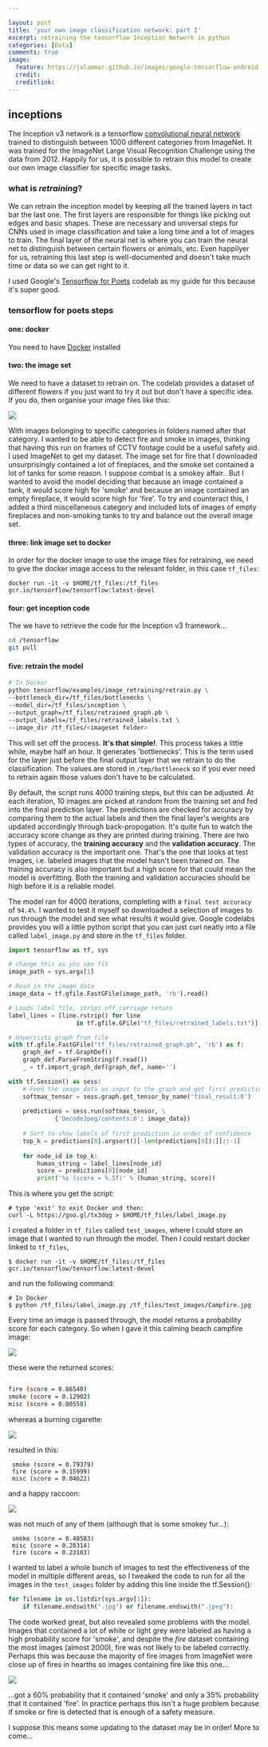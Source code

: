 ```yaml
---

layout: post
title: 'your own image classification network: part I'
excerpt: retraining the tensorflow Inception Network in python
categories: [Data]
comments: true
image:
  feature: https://jalammar.github.io/images/google-tensorflow-android.jpg
  credit: 
  creditlink:
---
```


## inceptions
The Inception v3 network is a tensorflow [convolutional neural network](http://colah.github.io/posts/2014-07-Conv-Nets-Modular/) trained to distinguish between 1000 different categories from ImageNet. It was trained for the ImageNet Large Visual Recognition Challenge using the data from 2012. Happily for us, it is possible to retrain this model to create our own image classifier for specific image tasks. 

### what is _retraining_?
We can retrain the inception model by keeping all the trained layers in tact bar the last one. The first layers are responsible for things like picking out edges and basic shapes. These are necessary and universal steps for CNNs used in image classification and take a long time and a lot of images to train. The final layer of the neural net is where you can train the neural net to distinguish between certain flowers or animals, etc. Even happilyer for us, retraining this last step is well-documented and doesn't take much time or data so we can get right to it. 

I used Google's [Tensorflow for Poets](https://codelabs.developers.google.com/codelabs/tensorflow-for-poets/?utm_campaign=chrome_series_machinelearning_063016&utm_source=gdev&utm_medium=yt-desc#1)  codelab as my guide for this because it's super good. 

### tensorflow for poets steps

#### one: docker
You need to have [Docker](https://docs.docker.com/docker-for-mac/) installed

#### two: the image set
We need to have a dataset to retrain on. The codelab provides a dataset of different flowers if you just want to try it out but don't have a specific idea. If you do, then organise your image files like this:

![](https://github.com/deenhe91/deenhe91.github.io/blob/master/images/trainingset_format.png?raw=true)

With images belonging to specific categories in folders named after that category. I wanted to be able to detect fire and smoke in images, thinking that having this run on frames of CCTV footage could be a useful safety aid.
I used ImageNet to get my dataset. The image set for fire that I downloaded unsurprisingly contained a lot of fireplaces, and the smoke set contained a lot of tanks for some reason. I suppose combat is a smokey affair.. But I wanted to avoid the model deciding that because an image contained a tank, it would score high for 'smoke' and because an image contained an empty fireplace, it would score high for 'fire'. To try and counteract this, I added a third miscellaneous category and included lots of images of empty fireplaces and non-smoking tanks to try and balance out the overall image set.

#### three: link image set to docker 
In order for the docker image to use the image files for retraining, we need to give the docker image access to the relevant folder, in this case `tf_files`:

`docker run -it -v $HOME/tf_files:/tf_files  gcr.io/tensorflow/tensorflow:latest-devel`

#### four: get inception code
The we have to retrieve the code for the Inception v3 framework...

```bash
cd /tensorflow
git pull
```

#### five: retrain the model

```bash
# In Docker
python tensorflow/examples/image_retraining/retrain.py \
--bottleneck_dir=/tf_files/bottlenecks \
--model_dir=/tf_files/inception \
--output_graph=/tf_files/retrained_graph.pb \
--output_labels=/tf_files/retrained_labels.txt \
--image_dir /tf_files/<imageset folder>
```
This will set off the process. __It's that simple!__. This process takes a little while, maybe half an hour. It generates 'bottlenecks'. This is the term used for the layer just before the final output layer that we retrain to do the classification. The values are stored in `/tmp/bottleneck` so if you ever need to retrain again those values don't have to be calculated. 

By default, the script runs 4000 training steps, but this can be adjusted. At each iteration, 10 images are picked at random from the training set and fed into the final prediction layer. The predictions are checked for accuracy by comparing them to the actual labels and then the final layer's weights are updated accordingly through back-propogation. It's quite fun to watch the accuracy score change as they are printed during training. There are two types of accuracy, the __training accuracy__ and the __validation accuracy__. The validation accuracy is the important one. That's the one that looks at test images, i.e. labeled images that the model hasn't been trained on. The training accuracy is also important but a high score for that could mean the model is overfitting. Both the training and validation accuracies should be high before it is a reliable model.

The model ran for 4000 iterations, completing with a `final test accuracy` of `94.4%`. I wanted to test it myself so downloaded a selection of images to run through the model and see what results it would give. Google codelabs provides you will a little python script that you can just curl neatly into a file called `label_image.py` and store in the `tf_files` folder.

```python
import tensorflow as tf, sys

# change this as you see fit
image_path = sys.argv[1]

# Read in the image_data
image_data = tf.gfile.FastGFile(image_path, 'rb').read()

# Loads label file, strips off carriage return
label_lines = [line.rstrip() for line 
                   in tf.gfile.GFile("tf_files/retrained_labels.txt")]

# Unpersists graph from file
with tf.gfile.FastGFile("tf_files/retrained_graph.pb", 'rb') as f:
    graph_def = tf.GraphDef()
    graph_def.ParseFromString(f.read())
    _ = tf.import_graph_def(graph_def, name='')

with tf.Session() as sess:
    # Feed the image_data as input to the graph and get first prediction
    softmax_tensor = sess.graph.get_tensor_by_name('final_result:0')
    
    predictions = sess.run(softmax_tensor, \
             {'DecodeJpeg/contents:0': image_data})
    
    # Sort to show labels of first prediction in order of confidence
    top_k = predictions[0].argsort()[-len(predictions[0]):][::-1]
    
    for node_id in top_k:
        human_string = label_lines[node_id]
        score = predictions[0][node_id]
        print('%s (score = %.5f)' % (human_string, score))
```

This is where you get the script:

```
# type 'exit' to exit Docker and then:
curl -L https://goo.gl/tx3dqg > $HOME/tf_files/label_image.py
```
I created a folder in `tf_files` called `test_images`, where I could store an image that I wanted to run through the model. Then I could restart docker linked to `tf_files`,

```
$ docker run -it -v $HOME/tf_files:/tf_files  gcr.io/tensorflow/tensorflow:latest-devel
``` 

and run the following command:

```
# In Docker
$ python /tf_files/label_image.py /tf_files/test_images/Campfire.jpg
```

Every time an image is passed through, the model returns a probability score for each category. So when I gave it this calming beach campfire image:

![](https://github.com/deenhe91/deenhe91.github.io/blob/master/images/Campfire.jpg?raw=true)

these were the returned scores:

```bash

fire (score = 0.86540)
smoke (score = 0.12902)
misc (score = 0.00558)
```

whereas a burning cigarette:

![](https://github.com/deenhe91/deenhe91.github.io/blob/master/images/cigarette.jpg?raw=true)

resulted in this:

```
 smoke (score = 0.79379)
 fire (score = 0.15999)
 misc (score = 0.04622)

```

and a happy raccoon:

![](https://github.com/deenhe91/deenhe91.github.io/blob/master/images/raccoon.jpeg?raw=true)

was not much of any of them (although that is some smokey fur...):

```
 smoke (score = 0.48583)
 misc (score = 0.28314)
 fire (score = 0.23103)
```

I wanted to label a whole bunch of images to test the effectiveness of the model in multiple different areas, so I tweaked the code to run for all the images in the `test_images` folder by adding this line inside the tf.Session():

```python
for filename in os.listdir(sys.argv[1]):
    if filename.endswith(".jpg") or filename.endswith(".jpeg"): 
```

The code worked great, but also revealed some problems with the model. Images that contained a lot of white or light grey were labeled as having a high probability score for 'smoke', and despite the _fire_ dataset containing the most images (almost 2000), fire was not likely to be labeled correctly. Perhaps this was because the majority of fire images from ImageNet were close up of fires in hearths so images containing fire like this one...

![](https://github.com/deenhe91/deenhe91.github.io/blob/master/images/burningcar.jpeg?raw=true)

...got a 60% probability that it contained 'smoke' and only a 35% probability that it contained 'fire'. In practice perhaps this isn't a huge problem because if smoke or fire is detected that is enough of a safety measure.

I suppose this means some updating to the dataset may be in order! More to come...




